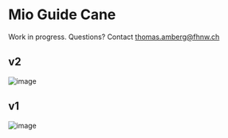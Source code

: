 # Mio Guide Cane
Work in progress. Questions? Contact thomas.amberg@fhnw.ch

## v2
![image](https://github.com/user-attachments/assets/84aa10bd-dd7e-4bee-9517-3381d964b987)

## v1
![image](https://github.com/user-attachments/assets/a5240c6e-1c24-4928-b10e-19df83cfad9a)
